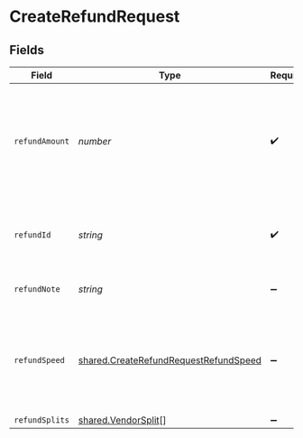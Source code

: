 # CreateRefundRequest


## Fields

| Field                                                                                                 | Type                                                                                                  | Required                                                                                              | Description                                                                                           |
| ----------------------------------------------------------------------------------------------------- | ----------------------------------------------------------------------------------------------------- | ----------------------------------------------------------------------------------------------------- | ----------------------------------------------------------------------------------------------------- |
| `refundAmount`                                                                                        | *number*                                                                                              | :heavy_check_mark:                                                                                    | Amount to be refunded. Should be lesser than or equal to the transaction amount. (Decimals allowed)   |
| `refundId`                                                                                            | *string*                                                                                              | :heavy_check_mark:                                                                                    | An unique ID to associate the refund with. Provie alphanumeric values                                 |
| `refundNote`                                                                                          | *string*                                                                                              | :heavy_minus_sign:                                                                                    | A refund note for your reference.                                                                     |
| `refundSpeed`                                                                                         | [shared.CreateRefundRequestRefundSpeed](../../../sdk/models/shared/createrefundrequestrefundspeed.md) | :heavy_minus_sign:                                                                                    | Speed at which the refund is processed. It's an optional field with default being STANDARD            |
| `refundSplits`                                                                                        | [shared.VendorSplit](../../../sdk/models/shared/vendorsplit.md)[]                                     | :heavy_minus_sign:                                                                                    | N/A                                                                                                   |